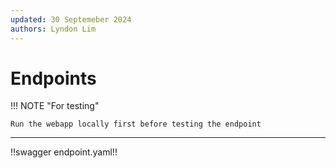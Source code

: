 ```yaml
---
updated: 30 Septemeber 2024
authors: Lyndon Lim
---
```


# Endpoints

!!! NOTE "For testing"

    Run the webapp locally first before testing the endpoint

---

!!swagger endpoint.yaml!!

